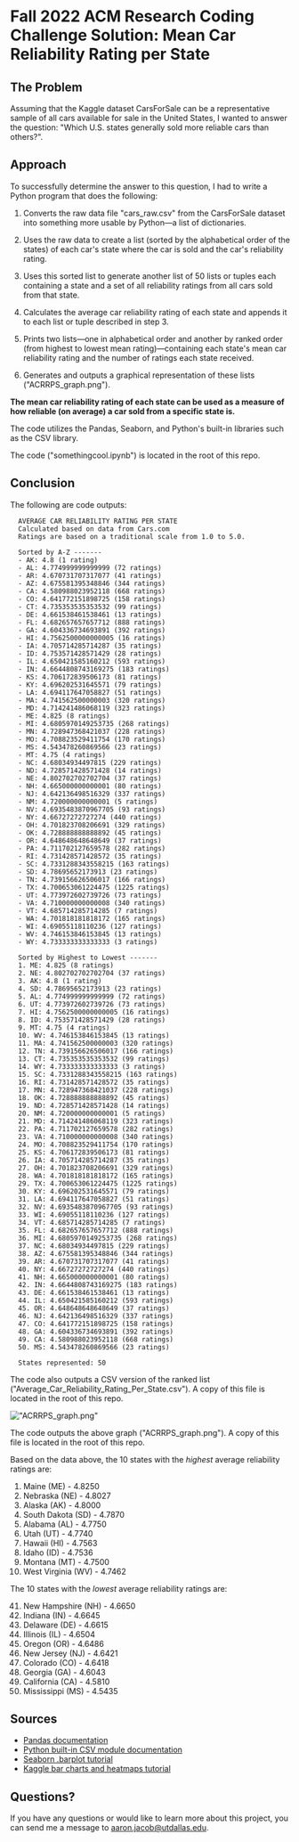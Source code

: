 # Fall 2022 ACM Research Coding Challenge Solution: Mean Car Reliability Rating per State

## The Problem

Assuming that the Kaggle dataset CarsForSale can be a representative sample of all cars available for sale in the United States, I wanted to answer the question: "Which U.S. states generally sold more reliable cars than others?".

## Approach

To successfully determine the answer to this question, I had to write a Python program that does the following:

1. Converts the raw data file "cars_raw.csv" from the CarsForSale dataset into something more usable by Python—a list of dictionaries.

2. Uses the raw data to create a list (sorted by the alphabetical order of the states) of each car's state where the car is sold and the car's reliability rating.

3. Uses this sorted list to generate another list of 50 lists or tuples each containing a state and a set of all reliability ratings from all cars sold from that state.

4. Calculates the average car reliability rating of each state and appends it to each list or tuple described in step 3.

5. Prints two lists—one in alphabetical order and another by ranked order (from highest to lowest mean rating)—containing each state's mean car reliability rating and the number of ratings each state received.

6. Generates and outputs a graphical representation of these lists ("ACRRPS_graph.png").

**The mean car reliability rating of each state can be used as a measure of how reliable (on average) a car sold from a specific state is.**

The code utilizes the Pandas, Seaborn, and Python's built-in libraries such as the CSV library.

The code ("somethingcool.ipynb") is located in the root of this repo.

## Conclusion

The following are code outputs:

```
  AVERAGE CAR RELIABILITY RATING PER STATE
  Calculated based on data from Cars.com
  Ratings are based on a traditional scale from 1.0 to 5.0.

  Sorted by A-Z -------
  - AK: 4.8 (1 rating)
  - AL: 4.774999999999999 (72 ratings)
  - AR: 4.670731707317077 (41 ratings)
  - AZ: 4.675581395348846 (344 ratings)
  - CA: 4.580988023952118 (668 ratings)
  - CO: 4.641772151898725 (158 ratings)
  - CT: 4.735353535353532 (99 ratings)
  - DE: 4.661538461538461 (13 ratings)
  - FL: 4.682657657657712 (888 ratings)
  - GA: 4.604336734693891 (392 ratings)
  - HI: 4.7562500000000005 (16 ratings)
  - IA: 4.705714285714287 (35 ratings)
  - ID: 4.753571428571429 (28 ratings)
  - IL: 4.650421585160212 (593 ratings)
  - IN: 4.6644808743169275 (183 ratings)
  - KS: 4.706172839506173 (81 ratings)
  - KY: 4.696202531645571 (79 ratings)
  - LA: 4.694117647058827 (51 ratings)
  - MA: 4.741562500000003 (320 ratings)
  - MD: 4.714241486068119 (323 ratings)
  - ME: 4.825 (8 ratings)
  - MI: 4.6805970149253735 (268 ratings)
  - MN: 4.728947368421037 (228 ratings)
  - MO: 4.708823529411754 (170 ratings)
  - MS: 4.543478260869566 (23 ratings)
  - MT: 4.75 (4 ratings)
  - NC: 4.68034934497815 (229 ratings)
  - ND: 4.728571428571428 (14 ratings)
  - NE: 4.802702702702704 (37 ratings)
  - NH: 4.665000000000001 (80 ratings)
  - NJ: 4.642136498516329 (337 ratings)
  - NM: 4.720000000000001 (5 ratings)
  - NV: 4.6935483870967705 (93 ratings)
  - NY: 4.66727272727274 (440 ratings)
  - OH: 4.701823708206691 (329 ratings)
  - OK: 4.728888888888892 (45 ratings)
  - OR: 4.648648648648649 (37 ratings)
  - PA: 4.711702127659578 (282 ratings)
  - RI: 4.731428571428572 (35 ratings)
  - SC: 4.7331288343558215 (163 ratings)
  - SD: 4.78695652173913 (23 ratings)
  - TN: 4.739156626506017 (166 ratings)
  - TX: 4.700653061224475 (1225 ratings)
  - UT: 4.773972602739726 (73 ratings)
  - VA: 4.710000000000008 (340 ratings)
  - VT: 4.685714285714285 (7 ratings)
  - WA: 4.701818181818172 (165 ratings)
  - WI: 4.69055118110236 (127 ratings)
  - WV: 4.746153846153845 (13 ratings)
  - WY: 4.733333333333333 (3 ratings)

  Sorted by Highest to Lowest -------
  1. ME: 4.825 (8 ratings)
  2. NE: 4.802702702702704 (37 ratings)
  3. AK: 4.8 (1 rating)
  4. SD: 4.78695652173913 (23 ratings)
  5. AL: 4.774999999999999 (72 ratings)
  6. UT: 4.773972602739726 (73 ratings)
  7. HI: 4.7562500000000005 (16 ratings)
  8. ID: 4.753571428571429 (28 ratings)
  9. MT: 4.75 (4 ratings)
  10. WV: 4.746153846153845 (13 ratings)
  11. MA: 4.741562500000003 (320 ratings)
  12. TN: 4.739156626506017 (166 ratings)
  13. CT: 4.735353535353532 (99 ratings)
  14. WY: 4.733333333333333 (3 ratings)
  15. SC: 4.7331288343558215 (163 ratings)
  16. RI: 4.731428571428572 (35 ratings)
  17. MN: 4.728947368421037 (228 ratings)
  18. OK: 4.728888888888892 (45 ratings)
  19. ND: 4.728571428571428 (14 ratings)
  20. NM: 4.720000000000001 (5 ratings)
  21. MD: 4.714241486068119 (323 ratings)
  22. PA: 4.711702127659578 (282 ratings)
  23. VA: 4.710000000000008 (340 ratings)
  24. MO: 4.708823529411754 (170 ratings)
  25. KS: 4.706172839506173 (81 ratings)
  26. IA: 4.705714285714287 (35 ratings)
  27. OH: 4.701823708206691 (329 ratings)
  28. WA: 4.701818181818172 (165 ratings)
  29. TX: 4.700653061224475 (1225 ratings)
  30. KY: 4.696202531645571 (79 ratings)
  31. LA: 4.694117647058827 (51 ratings)
  32. NV: 4.6935483870967705 (93 ratings)
  33. WI: 4.69055118110236 (127 ratings)
  34. VT: 4.685714285714285 (7 ratings)
  35. FL: 4.682657657657712 (888 ratings)
  36. MI: 4.6805970149253735 (268 ratings)
  37. NC: 4.68034934497815 (229 ratings)
  38. AZ: 4.675581395348846 (344 ratings)
  39. AR: 4.670731707317077 (41 ratings)
  40. NY: 4.66727272727274 (440 ratings)
  41. NH: 4.665000000000001 (80 ratings)
  42. IN: 4.6644808743169275 (183 ratings)
  43. DE: 4.661538461538461 (13 ratings)
  44. IL: 4.650421585160212 (593 ratings)
  45. OR: 4.648648648648649 (37 ratings)
  46. NJ: 4.642136498516329 (337 ratings)
  47. CO: 4.641772151898725 (158 ratings)
  48. GA: 4.604336734693891 (392 ratings)
  49. CA: 4.580988023952118 (668 ratings)
  50. MS: 4.543478260869566 (23 ratings)

  States represented: 50
```

The code also outputs a CSV version of the ranked list ("Average_Car_Reliability_Rating_Per_State.csv"). A copy of this file is located in the root of this repo.

!["ACRRPS_graph.png"](https://raw.githubusercontent.com/ProjectSkyapple/ACM-Research-coding-challenge-22F/d499fa18761a4c70a6c2d7df6451563e03a9aba9/ACRRPS_graph.png)

The code outputs the above graph ("ACRRPS_graph.png"). A copy of this file is located in the root of this repo.

Based on the data above, the 10 states with the *highest* average reliability ratings are:

1. Maine (ME) - 4.8250
2. Nebraska (NE) - 4.8027
3. Alaska (AK) - 4.8000
4. South Dakota (SD) - 4.7870
5. Alabama (AL) - 4.7750
6. Utah (UT) - 4.7740
7. Hawaii (HI) - 4.7563
8. Idaho (ID) - 4.7536
9. Montana (MT) - 4.7500
10. West Virginia (WV) - 4.7462

The 10 states with the *lowest* average reliability ratings are:

41. New Hampshire (NH) - 4.6650
42. Indiana (IN) - 4.6645
43. Delaware (DE) - 4.6615
44. Illinois (IL) - 4.6504
45. Oregon (OR) - 4.6486
46. New Jersey (NJ) - 4.6421
47. Colorado (CO) - 4.6418
48. Georgia (GA) - 4.6043
49. California (CA) - 4.5810
50. Mississippi (MS) - 4.5435

## Sources

- [Pandas documentation](https://pandas.pydata.org/docs/)
- [Python built-in CSV module documentation](https://docs.python.org/3/library/csv.html)
- [Seaborn .barplot tutorial](https://seaborn.pydata.org/generated/seaborn.barplot.html#seaborn.barplot)
- [Kaggle bar charts and heatmaps tutorial](https://www.kaggle.com/code/alexisbcook/bar-charts-and-heatmaps)

## Questions?

If you have any questions or would like to learn more about this project, you can send me a message to aaron.jacob@utdallas.edu.

